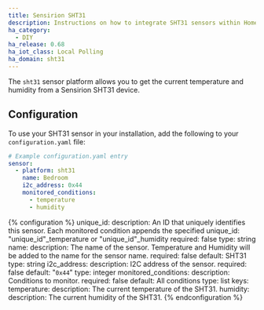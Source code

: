 ```yaml
---
title: Sensirion SHT31
description: Instructions on how to integrate SHT31 sensors within Home Assistant.
ha_category:
  - DIY
ha_release: 0.68
ha_iot_class: Local Polling
ha_domain: sht31
---
```


The `sht31` sensor platform allows you to get the current temperature and humidity from a Sensirion SHT31 device.

## Configuration

To use your SHT31 sensor in your installation, add the following to your `configuration.yaml` file:

```yaml
# Example configuration.yaml entry
sensor:
  - platform: sht31
    name: Bedroom
    i2c_address: 0x44
    monitored_conditions:
      - temperature
      - humidity
```

{% configuration %}
  unique_id:
    description: An ID that uniquely identifies this sensor. Each monitored condition appends the specified unique_id: "unique_id"\_temperature or "unique_id"\_humidity
    required: false
    type: string
 name:
    description: The name of the sensor. Temperature and Humidity will be added to the name for the sensor name.
    required: false
    default: SHT31
    type: string
  i2c_address:
    description: I2C address of the sensor.
    required: false
    default: "`0x44`"
    type: integer
  monitored_conditions:
    description: Conditions to monitor.
    required: false
    default: All conditions
    type: list
    keys:
      temperature:
        description: The current temperature of the SHT31.
      humidity:
        description: The current humidity of the SHT31.
{% endconfiguration %}
